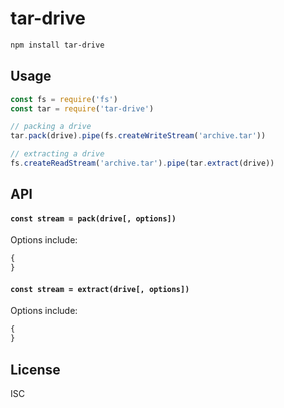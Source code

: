 # tar-drive

```sh
npm install tar-drive
```

## Usage

```js
const fs = require('fs')
const tar = require('tar-drive')

// packing a drive
tar.pack(drive).pipe(fs.createWriteStream('archive.tar'))

// extracting a drive
fs.createReadStream('archive.tar').pipe(tar.extract(drive))
```

## API

#### `const stream = pack(drive[, options])`

Options include:

```js
{
}
```

#### `const stream = extract(drive[, options])`

Options include:

```js
{
}
```

## License

ISC
